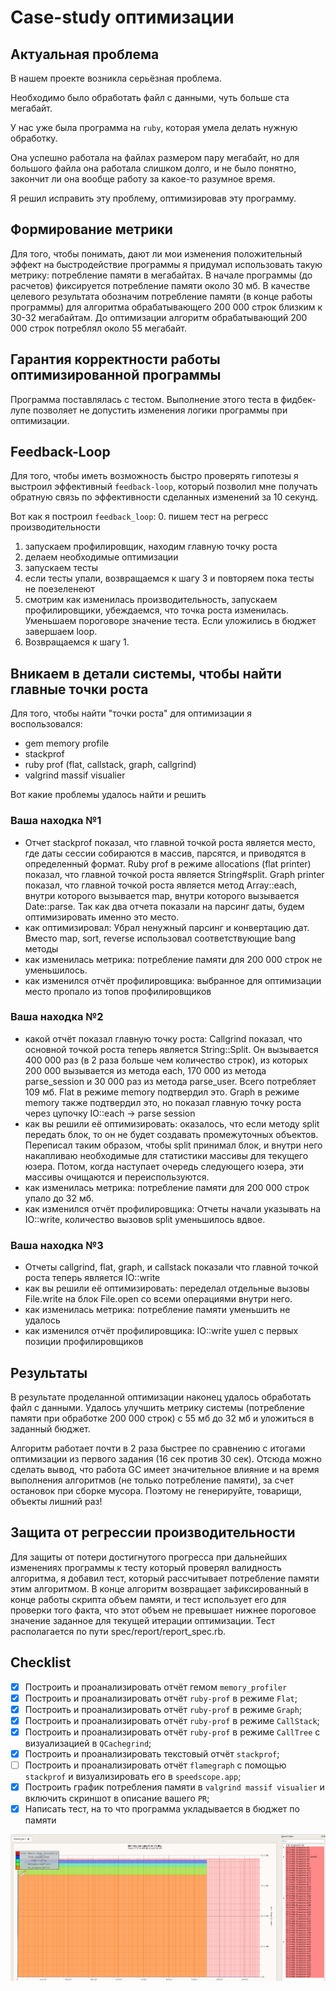 # Case-study оптимизации

## Актуальная проблема
В нашем проекте возникла серьёзная проблема.

Необходимо было обработать файл с данными, чуть больше ста мегабайт.

У нас уже была программа на `ruby`, которая умела делать нужную обработку.

Она успешно работала на файлах размером пару мегабайт, но для большого файла она работала слишком долго, и не было понятно, закончит ли она вообще работу за какое-то разумное время.

Я решил исправить эту проблему, оптимизировав эту программу.

## Формирование метрики
Для того, чтобы понимать, дают ли мои изменения положительный эффект на быстродействие программы я придумал использовать такую метрику: потребление памяти в мегабайтах.
В начале программы (до расчетов) фиксируется потребление памяти около 30 мб.
В качестве целевого результата обозначим потребление памяти (в конце работы программы) для алгоритма обрабатывающего 200 000 строк близким к 30-32 мегабайтам.
До оптимизации алгоритм обрабатывающий 200 000 строк потреблял около 55 мегабайт.

## Гарантия корректности работы оптимизированной программы
Программа поставлялась с тестом. Выполнение этого теста в фидбек-лупе позволяет не допустить изменения логики программы при оптимизации.

## Feedback-Loop
Для того, чтобы иметь возможность быстро проверять гипотезы я выстроил эффективный `feedback-loop`, который позволил мне получать обратную связь по эффективности сделанных изменений за 10 секунд.

Вот как я построил `feedback_loop`:
0. пишем тест на регресс производительности
1. запускаем профилировщик, находим главную точку роста
2. делаем необходимые оптимизации
3. запускаем тесты
4. если тесты упали, возвращаемся к шагу 3 и повторяем пока тесты не поезеленеют
5. смотрим как изменилась производительность, запускаем профилировщики, убеждаемся, что точка роста изменилась.
Уменьшаем пороговоре значение теста. Если уложились в бюджет завершаем loop.
6. Возвращаемся к шагу 1.

## Вникаем в детали системы, чтобы найти главные точки роста
Для того, чтобы найти "точки роста" для оптимизации я воспользовался:
- gem memory profile
- stackprof
- ruby prof (flat, callstack, graph, callgrind)
- valgrind massif visualier

Вот какие проблемы удалось найти и решить

### Ваша находка №1
- Отчет stackprof показал, что главной точкой роста является место, где даты сессии собираются в массив, парсятся, и приводятся в определенный формат.
Ruby prof в режиме allocations (flat printer) показал, что главной точкой роста является String#split.
Graph printer показал, что главной точкой роста является метод Array::each, внутри которого вызывается map, внутри которого вызывается Date::parse.
Так как два отчета показали на парсинг даты, будем оптимизировать именно это место.
- как оптимизировал: Убрал ненужный парсинг и конвертацию дат. Вместо map, sort, reverse использовал соответствующие bang методы
- как изменилась метрика: потребление памяти для 200 000 строк не уменьшилось.
- как изменился отчёт профилировщика: выбранное для оптимизации место пропало из топов профилировщиков

### Ваша находка №2
- какой отчёт показал главную точку роста: Callgrind показал, что основной точкой роста теперь является String::Split.
 Он вызывается 400 000 раз (в 2 раза больше чем количество строк), из которых 200 000 вызывается из метода each, 170 000 из метода parse_session и 30 000 раз из метода parse_user.
 Всего потребляет 109 мб. Flat в режиме memory подтвердил это.
 Graph в режиме memory также подтвердил это, но показал главную точку роста через цупочку IO::each -> parse session
- как вы решили её оптимизировать: оказалось, что если методу split передать блок, то он не будет создавать промежуточных объектов. Переписал таким образом, чтобы split принимал блок, и внутри него накапливаю необходимые для статистики массивы для текущего юзера. Потом, когда наступает очередь следующего юзера, эти массивы очищаются и переиспользуются.
- как изменилась метрика: потребление памяти для 200 000 строк упало до 32 мб.
- как изменился отчёт профилировщика: Отчеты начали указывать на IO::write, количество вызовов split уменьшилось вдвое.

### Ваша находка №3
- Отчеты callgrind, flat, graph, и callstack показали что главной точкой роста теперь является IO::write
- как вы решили её оптимизировать: переделал отдельные вызовы File.write на блок File.open со всеми операциями внутри него.
- как изменилась метрика: потребление памяти уменьшить не удалось
- как изменился отчёт профилировщика: IO::write ушел с первых позиции профилировщиков

## Результаты
В результате проделанной оптимизации наконец удалось обработать файл с данными.
Удалось улучшить метрику системы (потребление памяти при обработке 200 000 строк) с 55 мб до 32 мб и уложиться в заданный бюджет.

Алгоритм работает почти в 2 раза быстрее по сравнению с итогами оптимизации из первого задания (16 сек против 30 сек).
Отсюда можно сделать вывод, что работа GC имеет значительное влияние и на время выполнения алгоритмов (не только потребление памяти),
за счет остановок при сборке мусора.
Поэтому не генерируйте, товарищи, объекты лишний раз!

## Защита от регрессии производительности
Для защиты от потери достигнутого прогресса при дальнейших изменениях программы к тесту который проверял валидность алгоритма, я добавил тест, который рассчитывает потребление памяти этим алгоритмом.
В конце алгоритм возвращает зафиксированный в конце работы скрипта объем памяти, и тест использует его для проверки того факта, что этот объем не превышает нижнее пороговое значение заданное для текущей итерации оптимизации.
Тест располагается по пути spec/report/report_spec.rb.

## Checklist
- [x] Построить и проанализировать отчёт гемом `memory_profiler`
- [x] Построить и проанализировать отчёт `ruby-prof` в режиме `Flat`;
- [x] Построить и проанализировать отчёт `ruby-prof` в режиме `Graph`;
- [x] Построить и проанализировать отчёт `ruby-prof` в режиме `CallStack`;
- [x] Построить и проанализировать отчёт `ruby-prof` в режиме `CallTree` c визуализацией в `QCachegrind`;
- [x] Построить и проанализировать текстовый отчёт `stackprof`;
- [ ] Построить и проанализировать отчёт `flamegraph` с помощью `stackprof` и визуализировать его в `speedscope.app`;
- [x] Построить график потребления памяти в `valgrind massif visualier` и включить скриншот в описание вашего `PR`;
- [x] Написать тест, на то что программа укладывается в бюджет по памяти

![alt text](https://github.com/aworldx/rails-optimization-task2/blob/opt/image.png?raw=true)